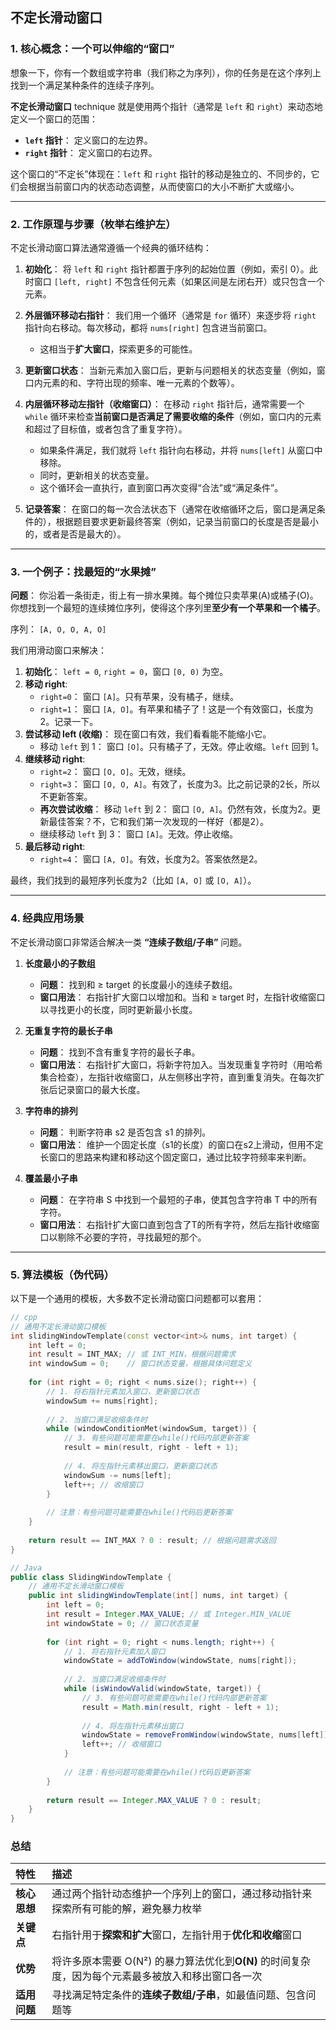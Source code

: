 ## 不定长滑动窗口

### 1. 核心概念：一个可以伸缩的“窗口”

想象一下，你有一个数组或字符串（我们称之为序列），你的任务是在这个序列上找到一个满足某种条件的连续子序列。

**不定长滑动窗口**  technique 就是使用两个指针（通常是 `left` 和 `right`）来动态地定义一个窗口的范围：

- **`left` 指针**： 定义窗口的左边界。
- **`right` 指针**： 定义窗口的右边界。

这个窗口的“不定长”体现在：`left` 和 `right` 指针的移动是独立的、不同步的，它们会根据当前窗口内的状态动态调整，从而使窗口的大小不断扩大或缩小。

---

### 2. 工作原理与步骤（枚举右维护左）

不定长滑动窗口算法通常遵循一个经典的循环结构：

1. **初始化**： 将 `left` 和 `right` 指针都置于序列的起始位置（例如，索引 0）。此时窗口 `[left, right]` 不包含任何元素（如果区间是左闭右开）或只包含一个元素。
2. **外层循环移动右指针**： 我们用一个循环（通常是 `for` 循环）来逐步将 `right` 指针向右移动。每次移动，都将 `nums[right]` 包含进当前窗口。

   - 这相当于**扩大窗口**，探索更多的可能性。
3. **更新窗口状态**： 当新元素加入窗口后，更新与问题相关的状态变量（例如，窗口内元素的和、字符出现的频率、唯一元素的个数等）。
4. **内层循环移动左指针（收缩窗口）**： 在移动 `right` 指针后，通常需要一个 `while` 循环来检查**当前窗口是否满足了需要收缩的条件**（例如，窗口内的元素和超过了目标值，或者包含了重复字符）。

   - 如果条件满足，我们就将 `left` 指针向右移动，并将 `nums[left]` 从窗口中移除。
   - 同时，更新相关的状态变量。
   - 这个循环会一直执行，直到窗口再次变得“合法”或“满足条件”。
5. **记录答案**： 在窗口的每一次合法状态下（通常在收缩循环之后，窗口是满足条件的），根据题目要求更新最终答案（例如，记录当前窗口的长度是否是最小的，或者是否是最大的）。

---

### 3. 一个例子：找最短的“水果摊”

**问题**： 你沿着一条街走，街上有一排水果摊。每个摊位只卖苹果(A)或橘子(O)。你想找到一个最短的连续摊位序列，使得这个序列里**至少有一个苹果和一个橘子**。

序列： `[A, O, O, A, O]`

我们用滑动窗口来解决：

1. **初始化**： `left = 0`, `right = 0`，窗口 `[0, 0)` 为空。
2. **移动 right**:
   - `right=0`： 窗口 `[A]`。只有苹果，没有橘子，继续。
   - `right=1`： 窗口 `[A, O]`。有苹果和橘子了！这是一个有效窗口，长度为2。记录一下。
3. **尝试移动 left (收缩)**： 现在窗口有效，我们看看能不能缩小它。
   - 移动 `left` 到 1： 窗口 `[O]`。只有橘子了，无效。停止收缩。`left` 回到 1。
4. **继续移动 right**:
   - `right=2`： 窗口 `[O, O]`。无效，继续。
   - `right=3`： 窗口 `[O, O, A]`。有效了，长度为3。比之前记录的2长，所以不更新答案。
   - **再次尝试收缩**： 移动 `left` 到 2： 窗口 `[O, A]`。仍然有效，长度为2。更新最佳答案？不，它和我们第一次发现的一样好（都是2）。
   - 继续移动 `left` 到 3： 窗口 `[A]`。无效。停止收缩。
5. **最后移动 right**:
   - `right=4`： 窗口 `[A, O]`。有效，长度为2。答案依然是2。

最终，我们找到的最短序列长度为2（比如 `[A, O]` 或 `[O, A]`）。

---

### 4. 经典应用场景

不定长滑动窗口非常适合解决一类 **“连续子数组/子串”** 问题。

1. **长度最小的子数组**

   - **问题**： 找到和 ≥ target 的长度最小的连续子数组。
   - **窗口用法**： 右指针扩大窗口以增加和。当和 ≥ target 时，左指针收缩窗口以寻找更小的长度，同时更新最小长度。
2. **无重复字符的最长子串**

   - **问题**： 找到不含有重复字符的最长子串。
   - **窗口用法**： 右指针扩大窗口，将新字符加入。当发现重复字符时（用哈希集合检查），左指针收缩窗口，从左侧移出字符，直到重复消失。在每次扩张后记录窗口的最大长度。
3. **字符串的排列**

   - **问题**： 判断字符串 s2 是否包含 s1 的排列。
   - **窗口用法**： 维护一个固定长度（s1的长度）的窗口在s2上滑动，但用不定长窗口的思路来构建和移动这个固定窗口，通过比较字符频率来判断。
4. **覆盖最小子串**

   - **问题**： 在字符串 S 中找到一个最短的子串，使其包含字符串 T 中的所有字符。
   - **窗口用法**： 右指针扩大窗口直到包含了T的所有字符，然后左指针收缩窗口以剔除不必要的字符，寻找最短的那个。

---

### 5. 算法模板（伪代码）

以下是一个通用的模板，大多数不定长滑动窗口问题都可以套用：

```cpp
// cpp
// 通用不定长滑动窗口模板
int slidingWindowTemplate(const vector<int>& nums, int target) {
    int left = 0;
    int result = INT_MAX; // 或 INT_MIN，根据问题需求
    int windowSum = 0;    // 窗口状态变量，根据具体问题定义
  
    for (int right = 0; right < nums.size(); right++) {
        // 1. 将右指针元素加入窗口，更新窗口状态
        windowSum += nums[right];
  
        // 2. 当窗口满足收缩条件时
        while (windowConditionMet(windowSum, target)) {
            // 3. 有些问题可能需要在while()代码内部更新答案
            result = min(result, right - left + 1);
  
            // 4. 将左指针元素移出窗口，更新窗口状态
            windowSum -= nums[left];
            left++; // 收缩窗口
        }
  
        // 注意：有些问题可能需要在while()代码后更新答案
    }
  
    return result == INT_MAX ? 0 : result; // 根据问题需求返回
}
```

```java
// Java
public class SlidingWindowTemplate {
    // 通用不定长滑动窗口模板
    public int slidingWindowTemplate(int[] nums, int target) {
        int left = 0;
        int result = Integer.MAX_VALUE; // 或 Integer.MIN_VALUE
        int windowState = 0; // 窗口状态变量
  
        for (int right = 0; right < nums.length; right++) {
            // 1. 将右指针元素加入窗口
            windowState = addToWindow(windowState, nums[right]);
  
            // 2. 当窗口满足收缩条件时
            while (isWindowValid(windowState, target)) {
                // 3. 有些问题可能需要在while()代码内部更新答案
                result = Math.min(result, right - left + 1);
  
                // 4. 将左指针元素移出窗口
                windowState = removeFromWindow(windowState, nums[left]);
                left++; // 收缩窗口
            }
  
            // 注意：有些问题可能需要在while()代码后更新答案
        }
  
        return result == Integer.MAX_VALUE ? 0 : result;
    }
}
```

### 总结

| 特性               | 描述                                                                                                      |
| :----------------- | :-------------------------------------------------------------------------------------------------------- |
| **核心思想** | 通过两个指针动态维护一个序列上的窗口，通过移动指针来探索所有可能的解，避免暴力枚举                        |
| **关键点**   | 右指针用于**探索和扩大**窗口，左指针用于**优化和收缩**窗口                                    |
| **优势**     | 将许多原本需要 O(N²) 的暴力算法优化到**O(N)** 的时间复杂度，因为每个元素最多被放入和移出窗口各一次 |
| **适用问题** | 寻找满足特定条件的**连续子数组/子串**，如最值问题、包含问题等                                       |
